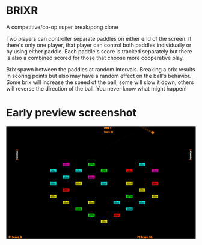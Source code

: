 # BRIXR
A competitive/co-op super break/pong clone


<p>Two players can controller separate paddles on either end of the screen. If there's only one player, that player can control both paddles individually or by using either paddle. Each paddle's score is tracked separately but there is also a combined scored for those that choose more cooperative play.</p>

<p>Brix spawn between the paddles at random intervals. Breaking a brix results in scoring points but also may have a random effect on the ball's behavior. Some brix will increase the speed of the ball, some will slow it down, others will reverse the direction of the ball. You never know what might happen!</p>

# Early preview screenshot

![BRIXR Screenshot](/img/brixr-beta-screenshot.png?raw=true "Early Screenshot")
